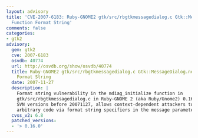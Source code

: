 ```yaml
---
layout: advisory
title: 'CVE-2007-6183: Ruby-GNOME2 gtk/src/rbgtkmessagedialog.c Gtk::MessageDialog.new()
  Function Format String'
comments: false
categories:
- gtk2
advisory:
  gem: gtk2
  cve: 2007-6183
  osvdb: 40774
  url: http://osvdb.org/show/osvdb/40774
  title: Ruby-GNOME2 gtk/src/rbgtkmessagedialog.c Gtk::MessageDialog.new() Function
    Format String
  date: 2007-11-27
  description: |
    Format string vulnerability in the mdiag_initialize function in
    gtk/src/rbgtkmessagedialog.c in Ruby-GNOME 2 (aka Ruby/Gnome2) 0.16.0, and
    SVN versions before 20071127, allows context-dependent attackers to execute
    arbitrary code via format string specifiers in the message parameter.
  cvss_v2: 6.8
  patched_versions:
  - '> 0.16.0'
---
```

